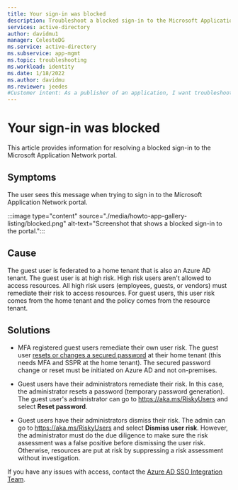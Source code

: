 ```yaml
---
title: Your sign-in was blocked
description: Troubleshoot a blocked sign-in to the Microsoft Application Network portal. 
services: active-directory
author: davidmu1
manager: CelesteDG
ms.service: active-directory
ms.subservice: app-mgmt
ms.topic: troubleshooting
ms.workload: identity
ms.date: 1/18/2022
ms.author: davidmu
ms.reviewer: jeedes
#Customer intent: As a publisher of an application, I want troubleshoot a blocked sign-in to the Microsoft Application Network portal.
---
```


# Your sign-in was blocked

This article provides information for resolving a blocked sign-in to the Microsoft Application Network portal.

## Symptoms

The user sees this message when trying to sign in to the Microsoft Application Network portal.

:::image type="content" source="./media/howto-app-gallery-listing/blocked.png" alt-text="Screenshot that shows a blocked sign-in to the portal.":::

## Cause

The guest user is federated to a home tenant that is also an Azure AD tenant. The guest user is at high risk. High risk users aren't allowed to access resources. All high risk users (employees, guests, or vendors) must remediate their risk to access resources. For guest users, this user risk comes from the home tenant and the policy comes from the resource tenant.
 
## Solutions

- MFA registered guest users remediate their own user risk. The guest user [resets or changes a secured password](https://aka.ms/sspr) at their home tenant (this needs MFA and SSPR at the home tenant). The secured password change or reset must be initiated on Azure AD and not on-premises.

- Guest users have their administrators remediate their risk. In this case, the administrator resets a password (temporary password generation). The guest user's administrator can go to https://aka.ms/RiskyUsers and select **Reset password**.

- Guest users have their administrators dismiss their risk. The admin can go to https://aka.ms/RiskyUsers and select **Dismiss user risk**. However, the administrator must do the due diligence to make sure the risk assessment was a false positive before dismissing the user risk. Otherwise, resources are put at risk by suppressing a risk assessment without investigation.

If you have any issues with access, contact the [Azure AD SSO Integration Team](mailto:SaaSApplicationIntegrations@service.microsoft.com).
